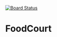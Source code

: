 [![Board Status](https://dev.azure.com/ngdinhphu98/94b1cd2e-60a7-48b6-a0bd-7d4eb80ae09d/1097389c-a652-4f9a-b71e-c807e20a2c2e/_apis/work/boardbadge/c7190d9d-26a3-4988-8137-6b0010eeb482)](https://dev.azure.com/ngdinhphu98/94b1cd2e-60a7-48b6-a0bd-7d4eb80ae09d/_boards/board/t/1097389c-a652-4f9a-b71e-c807e20a2c2e/Microsoft.RequirementCategory)
# FoodCourt